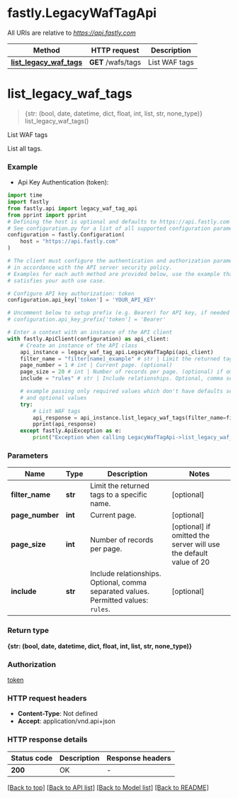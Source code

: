 # fastly.LegacyWafTagApi

All URIs are relative to *https://api.fastly.com*

Method | HTTP request | Description
------------- | ------------- | -------------
[**list_legacy_waf_tags**](LegacyWafTagApi.md#list_legacy_waf_tags) | **GET** /wafs/tags | List WAF tags


# **list_legacy_waf_tags**
> {str: (bool, date, datetime, dict, float, int, list, str, none_type)} list_legacy_waf_tags()

List WAF tags

List all tags.

### Example

* Api Key Authentication (token):

```python
import time
import fastly
from fastly.api import legacy_waf_tag_api
from pprint import pprint
# Defining the host is optional and defaults to https://api.fastly.com
# See configuration.py for a list of all supported configuration parameters.
configuration = fastly.Configuration(
    host = "https://api.fastly.com"
)

# The client must configure the authentication and authorization parameters
# in accordance with the API server security policy.
# Examples for each auth method are provided below, use the example that
# satisfies your auth use case.

# Configure API key authorization: token
configuration.api_key['token'] = 'YOUR_API_KEY'

# Uncomment below to setup prefix (e.g. Bearer) for API key, if needed
# configuration.api_key_prefix['token'] = 'Bearer'

# Enter a context with an instance of the API client
with fastly.ApiClient(configuration) as api_client:
    # Create an instance of the API class
    api_instance = legacy_waf_tag_api.LegacyWafTagApi(api_client)
    filter_name = "filter[name]_example" # str | Limit the returned tags to a specific name. (optional)
    page_number = 1 # int | Current page. (optional)
    page_size = 20 # int | Number of records per page. (optional) if omitted the server will use the default value of 20
    include = "rules" # str | Include relationships. Optional, comma separated values. Permitted values: `rules`.  (optional)

    # example passing only required values which don't have defaults set
    # and optional values
    try:
        # List WAF tags
        api_response = api_instance.list_legacy_waf_tags(filter_name=filter_name, page_number=page_number, page_size=page_size, include=include)
        pprint(api_response)
    except fastly.ApiException as e:
        print("Exception when calling LegacyWafTagApi->list_legacy_waf_tags: %s\n" % e)
```


### Parameters

Name | Type | Description  | Notes
------------- | ------------- | ------------- | -------------
 **filter_name** | **str**| Limit the returned tags to a specific name. | [optional]
 **page_number** | **int**| Current page. | [optional]
 **page_size** | **int**| Number of records per page. | [optional] if omitted the server will use the default value of 20
 **include** | **str**| Include relationships. Optional, comma separated values. Permitted values: `rules`.  | [optional]

### Return type

**{str: (bool, date, datetime, dict, float, int, list, str, none_type)}**

### Authorization

[token](../README.md#token)

### HTTP request headers

 - **Content-Type**: Not defined
 - **Accept**: application/vnd.api+json


### HTTP response details

| Status code | Description | Response headers |
|-------------|-------------|------------------|
**200** | OK |  -  |

[[Back to top]](#) [[Back to API list]](../README.md#documentation-for-api-endpoints) [[Back to Model list]](../README.md#documentation-for-models) [[Back to README]](../README.md)

